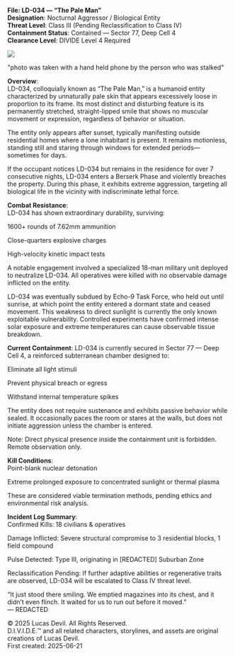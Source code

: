 **File: LD-034 — “The Pale Man”**  
**Designation**: Nocturnal Aggressor / Biological Entity  
**Threat Level**: Class III (Pending Reclassification to Class IV)  
**Containment Status**: Contained — Sector 77, Deep Cell 4  
**Clearance Level**: DIVIDE Level 4 Required  




![](https://pbs.twimg.com/media/Gt_Sgr0WgAAmBsY?format=jpg&name=large) 

"photo was taken with a hand held phone by the person who was stalked"



**Overview**:   
LD-034, colloquially known as “The Pale Man,” is a humanoid entity characterized by unnaturally pale skin that appears excessively loose in proportion to its frame. Its most distinct and disturbing feature is its permanently stretched, straight-lipped smile that shows no muscular movement or expression, regardless of behavior or situation.  

The entity only appears after sunset, typically manifesting outside residential homes where a lone inhabitant is present. It remains motionless, standing still and staring through windows for extended periods—sometimes for days.  

If the occupant notices LD-034 but remains in the residence for over 7 consecutive nights, LD-034 enters a Berserk Phase and violently breaches the property. During this phase, it exhibits extreme aggression, targeting all biological life in the vicinity with indiscriminate lethal force.  

**Combat Resistance**:   
LD-034 has shown extraordinary durability, surviving:   

1600+ rounds of 7.62mm ammunition  

Close-quarters explosive charges  
 
High-velocity kinetic impact tests  

A notable engagement involved a specialized 18-man military unit deployed to neutralize LD-034. All operatives were killed with no observable damage inflicted on the entity.   

LD-034 was eventually subdued by Echo-9 Task Force, who held out until sunrise, at which point the entity entered a dormant state and ceased movement. This weakness to direct sunlight is currently the only known exploitable vulnerability. Controlled experiments have confirmed intense solar exposure and extreme temperatures can cause observable tissue breakdown.  

**Current Containment**:
LD-034 is currently secured in Sector 77 — Deep Cell 4, a reinforced subterranean chamber designed to:   

Eliminate all light stimuli  

Prevent physical breach or egress  

Withstand internal temperature spikes  

The entity does not require sustenance and exhibits passive behavior while sealed. It occasionally paces the room or stares at the walls, but does not initiate aggression unless the chamber is entered.  

Note: Direct physical presence inside the containment unit is forbidden. Remote observation only.  

**Kill Conditions**:  
Point-blank nuclear detonation  

Extreme prolonged exposure to concentrated sunlight or thermal plasma  

These are considered viable termination methods, pending ethics and environmental risk analysis.  

**Incident Log Summary**:  
Confirmed Kills: 18 civilians & operatives  

Damage Inflicted: Severe structural compromise to 3 residential blocks, 1 field compound  

Pulse Detected: Type III, originating in [REDACTED] Suburban Zone  

Reclassification Pending: If further adaptive abilities or regenerative traits are observed, LD-034 will be escalated to Class IV threat level.    

“It just stood there smiling. We emptied magazines into its chest, and it didn’t even flinch. It waited for us to run out before it moved.”  
— REDACTED     




© 2025 Lucas Devil. All Rights Reserved.  
D.I.V.I.D.E.™ and all related characters, storylines, and assets are original creations of Lucas Devil.  
First created: 2025-06-21  
